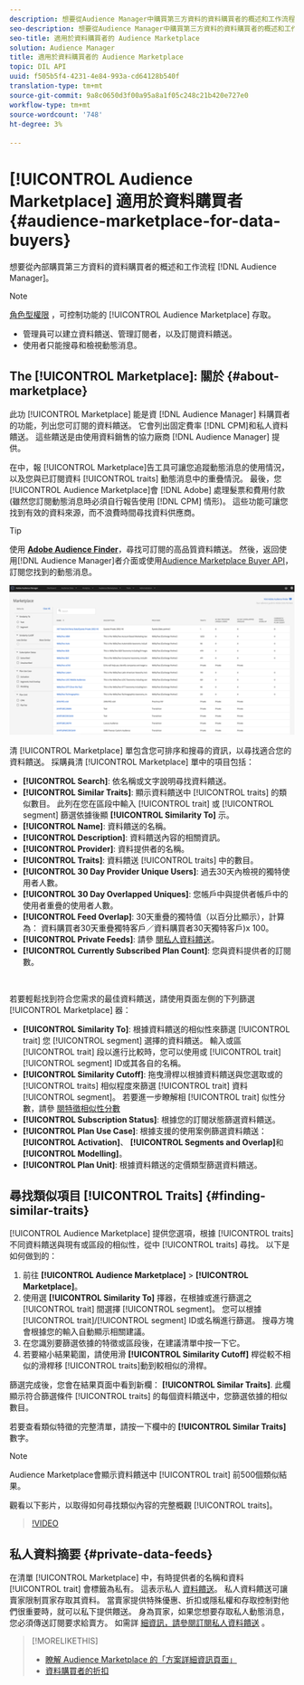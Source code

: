```yaml
---
description: 想要從Audience Manager中購買第三方資料的資料購買者的概述和工作流程
seo-description: 想要從Audience Manager中購買第三方資料的資料購買者的概述和工作流程
seo-title: 適用於資料購買者的 Audience Marketplace
solution: Audience Manager
title: 適用於資料購買者的 Audience Marketplace
topic: DIL API
uuid: f505b5f4-4231-4e84-993a-cd64128b540f
translation-type: tm+mt
source-git-commit: 9a8c0650d3f00a95a8a1f05c248c21b420e727e0
workflow-type: tm+mt
source-wordcount: '748'
ht-degree: 3%

---
```



# [!UICONTROL Audience Marketplace] 適用於資料購買者 {#audience-marketplace-for-data-buyers}

想要從內部購買第三方資料的資料購買者的概述和工作流程 [!DNL Audience Manager]。

>[!NOTE]
>[角色型權限](../../../reporting/reports-dashboard.md) ，可控制功能的 [!UICONTROL Audience Marketplace] 存取。
>
>* 管理員可以建立資料饋送、管理訂閱者，以及訂閱資料饋送。
>* 使用者只能搜尋和檢視動態消息。


## The [!UICONTROL Marketplace]: 關於 {#about-marketplace}

此功 [!UICONTROL Marketplace] 能是資 [!DNL Audience Manager] 料購買者的功能，列出您可訂閱的資料饋送。 它會列出固定費率 [!DNL CPM]和私人資料饋送。 這些饋送是由使用資料銷售的協力廠商 [!DNL Audience Manager] 提供。

在中，報 [!UICONTROL Marketplace]告工具可讓您追蹤動態消息的使用情況，以及您與已訂閱資料 [!UICONTROL traits] 動態消息中的重疊情況。 最後，您 [!UICONTROL Audience Marketplace]會 [!DNL Adobe] 處理髮票和費用付款(雖然您訂閱動態消息時必須自行報告使用 [!DNL CPM] 情形)。 這些功能可讓您找到有效的資料來源，而不浪費時間尋找資料供應商。

>[!TIP]
>
>使用 **[Adobe Audience Finder](https://www.adobe-audience-finder.com/)**，尋找可訂閱的高品質資料饋送。 然後，返回使用[!DNL Audience Manager]者介面或使用[Audience Marketplace Buyer API](https://bank.demdex.com/portal/swagger/index.html#/Audience_Marketplace_Buyer_API)，訂閱您找到的動態消息。

![buyer-marketplace-overview](assets/buyer-marketplace-overview.png)

清 [!UICONTROL Marketplace] 單包含您可排序和搜尋的資訊，以尋找適合您的資料饋送。 採購員清 [!UICONTROL Marketplace] 單中的項目包括：

* **[!UICONTROL Search]**: 依名稱或文字說明尋找資料饋送。
* **[!UICONTROL Similar Traits]**: 顯示資料饋送中 [!UICONTROL traits] 的類似數目。 此列在您在區段中輸入 [!UICONTROL trait] 或 [!UICONTROL segment] 篩選依據後顯 **[!UICONTROL Similarity To]** 示。
* **[!UICONTROL Name]**: 資料饋送的名稱。
* **[!UICONTROL Description]**: 資料饋送內容的相關資訊。
* **[!UICONTROL Provider]**: 資料提供者的名稱。
* **[!UICONTROL Traits]**: 資料饋送 [!UICONTROL traits] 中的數目。
* **[!UICONTROL 30 Day Provider Unique Users]**: 過去30天內檢視的獨特使用者人數。
* **[!UICONTROL 30 Day Overlapped Uniques]**: 您帳戶中與提供者帳戶中的使用者重疊的使用者人數。
* **[!UICONTROL Feed Overlap]**: 30天重疊的獨特值（以百分比顯示），計算為： 資料購買者30天重疊獨特客戶／資料購買者30天獨特客戶)x 100。
* **[!UICONTROL Private Feeds]**: 請參 [閱私人資料饋送](../../../features/audience-marketplace/marketplace-private-feeds.md)。
* **[!UICONTROL Currently Subscribed Plan Count]**: 您與資料提供者的訂閱數。

 

若要輕鬆找到符合您需求的最佳資料饋送，請使用頁面左側的下列篩選 [!UICONTROL Marketplace] 器：

* **[!UICONTROL Similarity To]**: 根據資料饋送的相似性來篩選 [!UICONTROL trait] 您 [!UICONTROL segment] 選擇的資料饋送。 輸入或區 [!UICONTROL trait] 段以進行比較時，您可以使用或 [!UICONTROL trait][!UICONTROL segment] ID或其各自的名稱。
* **[!UICONTROL Similarity Cutoff]**: 拖曳滑桿以根據資料饋送與您選取或的 [!UICONTROL traits] 相似程度來篩選 [!UICONTROL trait] 資料 [!UICONTROL segment]。 若要進一步瞭解相 [!UICONTROL trait] 似性分數，請參 [閱特徵相似性分數](../../segments/trait-recommendations.md#trait-similarity-score)
* **[!UICONTROL Subscription Status]**: 根據您的訂閱狀態篩選資料饋送。
* **[!UICONTROL Plan Use Case]**: 根據支援的使用案例篩選資料饋送： **[!UICONTROL Activation]**、 **[!UICONTROL Segments and Overlap]**&#x200B;和 **[!UICONTROL Modelling]**。
* **[!UICONTROL Plan Unit]**: 根據資料饋送的定價類型篩選資料饋送。

## 尋找類似項目 [!UICONTROL Traits] {#finding-similar-traits}

[!UICONTROL Audience Marketplace] 提供您選項，根據 [!UICONTROL traits] 不同資料饋送與現有或區段的相似性，從中 [!UICONTROL traits] 尋找。 以下是如何做到的：

1. 前往 **[!UICONTROL Audience Marketplace]** > **[!UICONTROL Marketplace]**。
2. 使用選 **[!UICONTROL Similarity To]** 擇器，在根據或進行篩選之 [!UICONTROL trait] 間選擇 [!UICONTROL segment]。 您可以根據 [!UICONTROL trait]/[!UICONTROL segment] ID或名稱進行篩選。 搜尋方塊會根據您的輸入自動顯示相關建議。
3. 在您識別要篩選依據的特徵或區段後，在建議清單中按一下它。
4. 若要縮小結果範圍，請使用滑 **[!UICONTROL Similarity Cutoff]** 桿從較不相似的滑桿移 [!UICONTROL traits]動到較相似的滑桿。

篩選完成後，您會在結果頁面中看到新欄： **[!UICONTROL Similar Traits]**. 此欄顯示符合篩選條件 [!UICONTROL traits] 的每個資料饋送中，您篩選依據的相似數目。

若要查看類似特徵的完整清單，請按一下欄中的 **[!UICONTROL Similar Traits]** 數字。

>[!NOTE]
>
> Audience Marketplace會顯示資料饋送中 [!UICONTROL trait] 前500個類似結果。

觀看以下影片，以取得如何尋找類似內容的完整概觀 [!UICONTROL traits]。

>[!VIDEO](https://video.tv.adobe.com/v/29370/)

## 私人資料摘要 {#private-data-feeds}

在清單 [!UICONTROL Marketplace] 中，有時提供者的名稱和資料 [!UICONTROL trait] 會標籤為私有。 這表示私人 [資料饋送](../../../features/audience-marketplace/marketplace-private-feeds.md)。 私人資料饋送可讓賣家限制買家存取其資料。 當賣家提供特殊優惠、折扣或隱私權和存取控制對他們很重要時，就可以私下提供餵送。 身為買家，如果您想要存取私人動態消息，您必須傳送訂閱要求給賣方。 如需詳 [細資訊，請參閱訂閱私人資料饋送](../../../features/audience-marketplace/marketplace-data-buyers/marketplace-manage-subscriptions.md#subscript-private-data-feed) 。

>[!MORELIKETHIS]
>
>* [瞭解 Audience Marketplace 的「方案詳細資訊頁面」](../../../features/audience-marketplace/marketplace-data-buyers/marketplace-manage-subscriptions.md#marketplace-buyer-details)
>* [資料購買者的折扣](../../../features/audience-marketplace/marketplace-data-buyers/marketplace-manage-subscriptions.md#buyer-discount)

